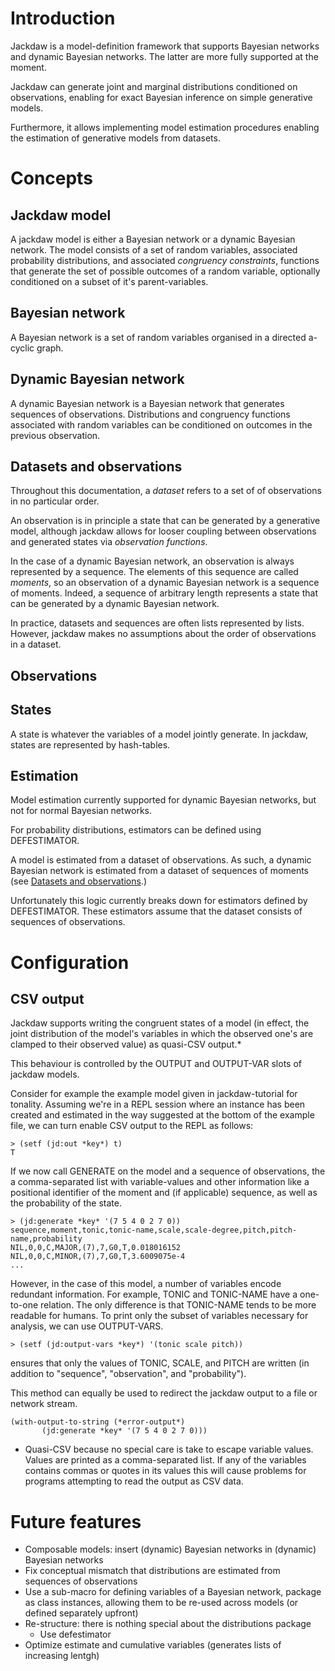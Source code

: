 # Introduction

Jackdaw is a model-definition framework that supports Bayesian networks and dynamic Bayesian networks. The latter are more fully supported at the moment.

Jackdaw can generate joint and marginal distributions conditioned on observations, enabling for exact Bayesian inference on simple generative models.

Furthermore, it allows implementing model estimation procedures enabling the estimation of generative models from datasets.

# Concepts

## Jackdaw model

A jackdaw model is either a Bayesian network or a dynamic Bayesian network. The model consists of a set of random variables, associated probability distributions, and associated *congruency constraints*, functions that generate the set of possible outcomes of a random variable, optionally conditioned on a subset of it's parent-variables.

## Bayesian network

A Bayesian network is a set of random variables organised in a directed a-cyclic graph.

## Dynamic Bayesian network

A dynamic Bayesian network is a Bayesian network that generates sequences of observations. Distributions and congruency functions associated with random variables can be conditioned on outcomes in the previous observation.

## Datasets and observations

Throughout this documentation, a *dataset* refers to a set of of observations in no particular order.

An observation is in principle a state that can be generated by a generative model, although jackdaw allows for looser coupling between observations and generated states via *observation functions*.

In the case of a dynamic Bayesian network, an observation is always represented by a sequence. The elements of this sequence are called *moments*, so an observation of a dynamic Bayesian network is a sequence of moments. Indeed, a sequence of arbitrary length represents a state that can be generated by a dynamic Bayesian network.

In practice, datasets and sequences are often lists represented by lists. However, jackdaw makes no assumptions about the order of observations in a dataset.

## Observations

## States

A state is whatever the variables of a model jointly generate. In jackdaw, states are represented by hash-tables.

## Estimation

Model estimation currently supported for dynamic Bayesian networks, but not for normal Bayesian networks.

For probability distributions, estimators can be defined using DEFESTIMATOR.

A model is estimated from a dataset of observations. As such, a dynamic Bayesian network is estimated from a dataset of sequences of moments (see [Datasets and observations](concepts#datasets-and-observations).)

Unfortunately this logic currently breaks down for estimators defined by DEFESTIMATOR. These estimators assume that the dataset consists of sequences of observations.

# Configuration

## CSV output

Jackdaw supports writing the congruent states of a model (in effect, the joint distribution of the model's variables in which the observed one's are clamped to their observed value) as quasi-CSV output.*

This behaviour is controlled by the OUTPUT and OUTPUT-VAR slots of jackdaw models.

Consider for example the example model given in jackdaw-tutorial for tonality. Assuming we're in a REPL session where an instance has been created and estimated in the way suggested at the bottom of the example file, we can turn enable CSV output to the REPL as follows:

```
> (setf (jd:out *key*) t)
T
```

If we now call GENERATE on the model and a sequence of observations, the a comma-separated list with variable-values and other information like a positional identifier of the moment and (if applicable) sequence, as well as the probability of the state.

```
> (jd:generate *key* '(7 5 4 0 2 7 0))
sequence,moment,tonic,tonic-name,scale,scale-degree,pitch,pitch-name,probability
NIL,0,0,C,MAJOR,(7),7,G0,T,0.018016152
NIL,0,0,C,MINOR,(7),7,G0,T,3.6009075e-4
...
```

However, in the case of this model, a number of variables encode redundant information. For example, TONIC and TONIC-NAME have a one-to-one relation. The only difference is that TONIC-NAME tends to be more readable for humans. To print only the subset of variables necessary for analysis, we can use OUTPUT-VARS.

```
> (setf (jd:output-vars *key*) '(tonic scale pitch))
```

ensures that only the values of TONIC, SCALE, and PITCH are written (in addition to "sequence", "observation", and "probability").

This method can equally be used to redirect the jackdaw output to a file or network stream.

```
(with-output-to-string (*error-output*)
	   (jd:generate *key* '(7 5 4 0 2 7 0)))
```

* Quasi-CSV because no special care is take to escape variable values. Values are printed as a comma-separated list. If any of the variables contains commas or quotes in its values this will cause problems for programs attempting to read the output as CSV data.

# Future features

* Composable models: insert (dynamic) Bayesian networks in (dynamic) Bayesian networks
* Fix conceptual mismatch that distributions are estimated from sequences of observations
* Use a sub-macro for defining variables of a Bayesian network, package as class instances, allowing them to be re-used across models (or defined separately upfront)
* Re-structure: there is nothing special about the distributions package
  * Use defestimator
* Optimize estimate and cumulative variables (generates lists of increasing lentgh)